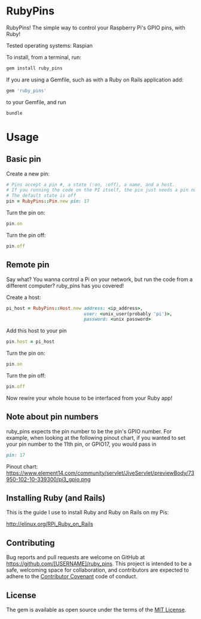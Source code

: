# RubyPins

RubyPins! The simple way to control your Raspberry Pi's GPIO pins, with Ruby!

Tested operating systems: Raspian

To install, from a terminal, run:

```bash
gem install ruby_pins
```

If you are using a Gemfile, such as with a Ruby on Rails application add:

```ruby
gem 'ruby_pins'
```

to your Gemfile, and run

```bash
bundle
```

# Usage

## Basic pin

Create a new pin:

```ruby
# Pins accept a pin #, a state (:on, :off), a name, and a host.
# If you running the code on the PI itself, the pin just needs a pin number!
# The default state is off
pin = RubyPins::Pin.new pin: 17
```

Turn the pin on:

```ruby
pin.on
```

Turn the pin off:

```ruby
pin.off
```

## Remote pin

Say what? You wanna control a Pi on your network, but run the code from a different computer?
ruby_pins has you covered!

Create a host:

```ruby
pi_host = RubyPins::Host.new address: <ip_address>,
                             user: <unix_user(probably 'pi')>,
                             password: <unix password>
```

Add this host to your pin

```ruby
pin.host = pi_host
```

Turn the pin on:

```ruby
pin.on
```

Turn the pin off:

```ruby
pin.off
```

Now rewire your whole house to be interfaced from your Ruby app!

## Note about pin numbers

ruby_pins expects the pin number to be the pin's GPIO number.
For example, when looking at the following pinout chart, if you wanted to
set your pin number to the 11th pin, or GPIO17, you would pass in
```ruby
pin: 17
```
Pinout chart:
https://www.element14.com/community/servlet/JiveServlet/previewBody/73950-102-10-339300/pi3_gpio.png

## Installing Ruby (and Rails)

This is the guide I use to install Ruby and Ruby on Rails on my Pis:

http://elinux.org/RPi_Ruby_on_Rails


## Contributing

Bug reports and pull requests are welcome on GitHub at https://github.com/[USERNAME]/ruby_pins. This project is intended to be a safe, welcoming space for collaboration, and contributors are expected to adhere to the [Contributor Covenant](http://contributor-covenant.org) code of conduct.


## License

The gem is available as open source under the terms of the [MIT License](http://opensource.org/licenses/MIT).
